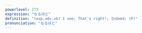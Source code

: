 ```yaml
---
powerlevel: 273
expression: "なるほど"
definition: "(exp,adv,uk) I see; That's right!; Indeed; (P)"
pronunciation: "なるほど"
---
```

